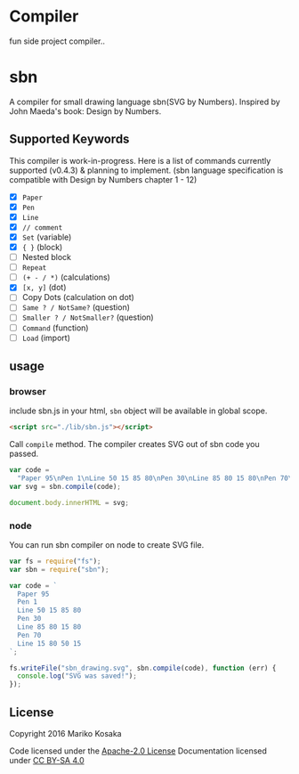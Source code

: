 # Compiler

fun side project compiler..

# sbn

A compiler for small drawing language sbn(SVG by Numbers). Inspired by John Maeda's book: Design by Numbers.

## Supported Keywords

This compiler is work-in-progress. Here is a list of commands currently supported (v0.4.3) & planning to implement. (sbn language specification is compatible with Design by Numbers chapter 1 - 12)

- [x] `Paper`
- [x] `Pen`
- [x] `Line`
- [x] `// comment`
- [x] `Set` (variable)
- [x] `{ }` (block)
- [ ] Nested block
- [ ] `Repeat`
- [ ] `(+ - / *)` (calculations)
- [x] `[x, y]` (dot)
- [ ] Copy Dots (calculation on dot)
- [ ] `Same ? / NotSame?` (question)
- [ ] `Smaller ? / NotSmaller?` (question)
- [ ] `Command` (function)
- [ ] `Load` (import)

## usage

### browser

include sbn.js in your html, `sbn` object will be available in global scope.

```html
<script src="./lib/sbn.js"></script>
```

Call `compile` method. The compiler creates SVG out of sbn code you passed.

```javascript
var code =
  "Paper 95\nPen 1\nLine 50 15 85 80\nPen 30\nLine 85 80 15 80\nPen 70\nLine 15 80 50 15";
var svg = sbn.compile(code);

document.body.innerHTML = svg;
```

### node

You can run sbn compiler on node to create SVG file.

```javascript
var fs = require("fs");
var sbn = require("sbn");

var code = `
  Paper 95
  Pen 1
  Line 50 15 85 80
  Pen 30
  Line 85 80 15 80
  Pen 70
  Line 15 80 50 15
`;

fs.writeFile("sbn_drawing.svg", sbn.compile(code), function (err) {
  console.log("SVG was saved!");
});
```

## License

Copyright 2016 Mariko Kosaka

Code licensed under the [Apache-2.0 License](http://www.apache.org/licenses/LICENSE-2.0)
Documentation licensed under [CC BY-SA 4.0](http://creativecommons.org/licenses/by-sa/4.0/)
